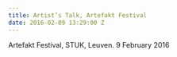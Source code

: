 ```yaml
---
title: Artist’s Talk, Artefakt Festival
date: 2016-02-09 13:29:00 Z
---
```


 Artefakt Festival, STUK, Leuven. 9 February 2016